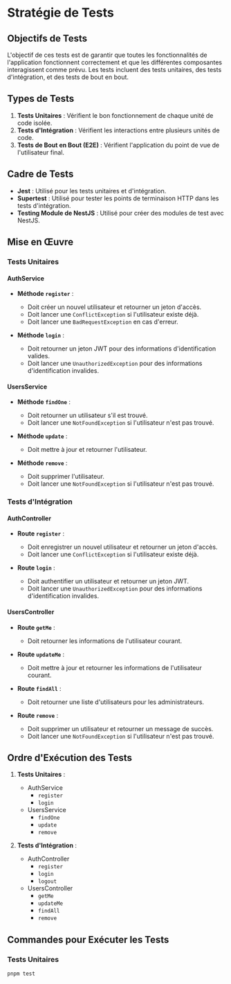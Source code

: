 # Stratégie de Tests

## Objectifs de Tests

L'objectif de ces tests est de garantir que toutes les fonctionnalités de l'application fonctionnent correctement et que les différentes composantes interagissent comme prévu. Les tests incluent des tests unitaires, des tests d'intégration, et des tests de bout en bout.

## Types de Tests

1. **Tests Unitaires** : Vérifient le bon fonctionnement de chaque unité de code isolée.
2. **Tests d'Intégration** : Vérifient les interactions entre plusieurs unités de code.
3. **Tests de Bout en Bout (E2E)** : Vérifient l'application du point de vue de l'utilisateur final.

## Cadre de Tests

- **Jest** : Utilisé pour les tests unitaires et d'intégration.
- **Supertest** : Utilisé pour tester les points de terminaison HTTP dans les tests d'intégration.
- **Testing Module de NestJS** : Utilisé pour créer des modules de test avec NestJS.

## Mise en Œuvre

### Tests Unitaires

#### AuthService

- **Méthode `register`** :
  - Doit créer un nouvel utilisateur et retourner un jeton d'accès.
  - Doit lancer une `ConflictException` si l'utilisateur existe déjà.
  - Doit lancer une `BadRequestException` en cas d'erreur.

- **Méthode `login`** :
  - Doit retourner un jeton JWT pour des informations d'identification valides.
  - Doit lancer une `UnauthorizedException` pour des informations d'identification invalides.

#### UsersService

- **Méthode `findOne`** :
  - Doit retourner un utilisateur s'il est trouvé.
  - Doit lancer une `NotFoundException` si l'utilisateur n'est pas trouvé.

- **Méthode `update`** :
  - Doit mettre à jour et retourner l'utilisateur.

- **Méthode `remove`** :
  - Doit supprimer l'utilisateur.
  - Doit lancer une `NotFoundException` si l'utilisateur n'est pas trouvé.

### Tests d'Intégration

#### AuthController

- **Route `register`** :
  - Doit enregistrer un nouvel utilisateur et retourner un jeton d'accès.
  - Doit lancer une `ConflictException` si l'utilisateur existe déjà.

- **Route `login`** :
  - Doit authentifier un utilisateur et retourner un jeton JWT.
  - Doit lancer une `UnauthorizedException` pour des informations d'identification invalides.

#### UsersController

- **Route `getMe`** :
  - Doit retourner les informations de l'utilisateur courant.

- **Route `updateMe`** :
  - Doit mettre à jour et retourner les informations de l'utilisateur courant.

- **Route `findAll`** :
  - Doit retourner une liste d'utilisateurs pour les administrateurs.

- **Route `remove`** :
  - Doit supprimer un utilisateur et retourner un message de succès.
  - Doit lancer une `NotFoundException` si l'utilisateur n'est pas trouvé.

## Ordre d'Exécution des Tests

1. **Tests Unitaires** :
   - AuthService
     - `register`
     - `login`
   - UsersService
     - `findOne`
     - `update`
     - `remove`
  
2. **Tests d'Intégration** :
   - AuthController
     - `register`
     - `login`
     - `logout`
   - UsersController
     - `getMe`
     - `updateMe`
     - `findAll`
     - `remove`

## Commandes pour Exécuter les Tests

### Tests Unitaires
```sh
pnpm test
